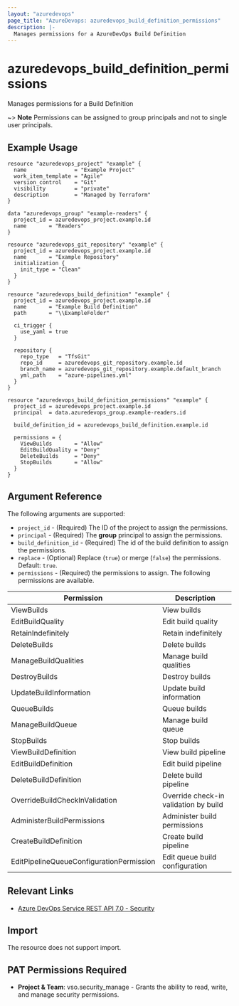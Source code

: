 ```yaml
---
layout: "azuredevops"
page_title: "AzureDevops: azuredevops_build_definition_permissions"
description: |-
  Manages permissions for a AzureDevOps Build Definition
---
```


# azuredevops_build_definition_permissions

Manages permissions for a Build Definition

~> **Note** Permissions can be assigned to group principals and not to single user principals.

## Example Usage

```hcl
resource "azuredevops_project" "example" {
  name               = "Example Project"
  work_item_template = "Agile"
  version_control    = "Git"
  visibility         = "private"
  description        = "Managed by Terraform"
}

data "azuredevops_group" "example-readers" {
  project_id = azuredevops_project.example.id
  name       = "Readers"
}

resource "azuredevops_git_repository" "example" {
  project_id = azuredevops_project.example.id
  name       = "Example Repository"
  initialization {
    init_type = "Clean"
  }
}

resource "azuredevops_build_definition" "example" {
  project_id = azuredevops_project.example.id
  name       = "Example Build Definition"
  path       = "\\ExampleFolder"

  ci_trigger {
    use_yaml = true
  }

  repository {
    repo_type   = "TfsGit"
    repo_id     = azuredevops_git_repository.example.id
    branch_name = azuredevops_git_repository.example.default_branch
    yml_path    = "azure-pipelines.yml"
  }
}

resource "azuredevops_build_definition_permissions" "example" {
  project_id = azuredevops_project.example.id
  principal  = data.azuredevops_group.example-readers.id

  build_definition_id = azuredevops_build_definition.example.id

  permissions = {
    ViewBuilds       = "Allow"
    EditBuildQuality = "Deny"
    DeleteBuilds     = "Deny"
    StopBuilds       = "Allow"
  }
}
```

## Argument Reference

The following arguments are supported:

* `project_id` - (Required) The ID of the project to assign the permissions.
* `principal` - (Required) The **group** principal to assign the permissions.
* `build_definition_id` - (Required) The id of the build definition to assign the permissions.
* `replace` - (Optional) Replace (`true`) or merge (`false`) the permissions. Default: `true`.
* `permissions` - (Required) the permissions to assign. The following permissions are available.

| Permission                               | Description                           |
|------------------------------------------|---------------------------------------|
| ViewBuilds                               | View builds                           |
| EditBuildQuality                         | Edit build quality                    |
| RetainIndefinitely                       | Retain indefinitely                   |
| DeleteBuilds                             | Delete builds                         |
| ManageBuildQualities                     | Manage build qualities                |
| DestroyBuilds                            | Destroy builds                        |
| UpdateBuildInformation                   | Update build information              |
| QueueBuilds                              | Queue builds                          |
| ManageBuildQueue                         | Manage build queue                    |
| StopBuilds                               | Stop builds                           |
| ViewBuildDefinition                      | View build pipeline                   |
| EditBuildDefinition                      | Edit build pipeline                   |
| DeleteBuildDefinition                    | Delete build pipeline                 |
| OverrideBuildCheckInValidation           | Override check-in validation by build |
| AdministerBuildPermissions               | Administer build permissions          |
| CreateBuildDefinition                    | Create build pipeline                 |
| EditPipelineQueueConfigurationPermission | Edit queue build configuration        |

## Relevant Links

* [Azure DevOps Service REST API 7.0 - Security](https://docs.microsoft.com/en-us/rest/api/azure/devops/security/?view=azure-devops-rest-7.0)

## Import

The resource does not support import.

## PAT Permissions Required

- **Project & Team**: vso.security_manage - Grants the ability to read, write, and manage security permissions.
